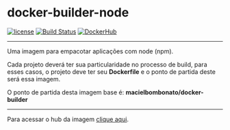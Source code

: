 # docker-builder-node

[![license](https://img.shields.io/github/license/mashape/apistatus.svg)](https://opensource.org/licenses/MIT)
[![Build Status](https://travis-ci.org/macielbombonato/docker-builder-node.svg?branch=master)](https://travis-ci.org/macielbombonato/docker-builder-node)
[![DockerHub](http://img.shields.io/:images-dockerhub-brightgreen.svg)](https://hub.docker.com/r/macielbombonato/docker-builder-node)
  
---  
  
Uma imagem para empacotar aplicações com node (npm).

Cada projeto deverá ter sua particularidade no processo de build, para esses casos, o projeto deve ter seu **Dockerfile** e o ponto de partida deste será essa imagem.

O ponto de partida desta imagem base é: **macielbombonato/docker-builder**

---

Para acessar o hub da imagem [clique aqui](https://hub.docker.com/r/macielbombonato/docker-builder-node).

